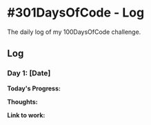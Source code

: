 # #301DaysOfCode - Log
The daily log of my 100DaysOfCode challenge.

## Log

### Day 1: [Date]

**Today's Progress:**

**Thoughts:**

**Link to work:**

